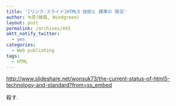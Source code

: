 ```yaml
---
title: '[リンク:スライド]HTML5 技術と 標準の 現況'
author: 녹풍(綠風, Windgreen)
layout: post
permalink: /archives/493
aktt_notify_twitter:
  - yes
categories:
  - Web publishing
tags:
  - HTML
---
```

<a target="_top" href="http://www.slideshare.net/wonsuk73/the-current-status-of-html5-technology-and-standard?from=ss_embed">http://www.slideshare.net/wonsuk73/the-current-status-of-html5-technology-and-standard?from=ss_embed</a> <div>
  殺す.
</div>